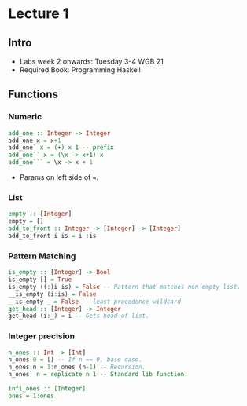 # Lecture 1
## Intro
- Labs week 2 onwards: Tuesday 3-4 WGB 21
- Required Book: Programming Haskell

## Functions
### Numeric
```hs
add_one :: Integer -> Integer
add_one x = x+1
add_one` x = (+) x 1 -- prefix
add_one`` x = (\x -> x+1) x
add_one``` = \x -> x + 1
```
- Params on left side of `=`.
### List
```hs
empty :: [Integer]
empty = []
add_to_front :: Integer -> [Integer] -> [Integer]
add_to_front i is = i :is
```
### Pattern Matching
```hs
is_empty :: [Integer] -> Bool
is_empty [] = True
is_empty ((:)i is) = False -- Pattern that matches non empty list.
__is_empty (i:is) = False
__is_empty _ = False -- least precedence wildcard.
get_head :: [Integer] -> Integer
get_head (i:_) = i -- Gets head of list.
```
### Integer precision 
```hs
n_ones :: Int -> [Int]
n_ones 0 = [] -- If n == 0, base case.
n_ones n = 1:n_ones (n-1) -- Recursion.
n_ones` n = replicate n 1 -- Standard lib function.

infi_ones :: [Integer]
ones = 1:ones
```